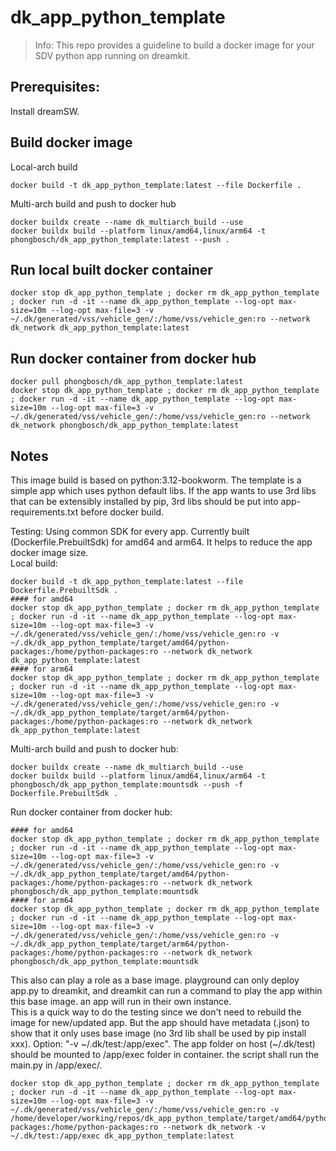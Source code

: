 # dk_app_python_template

> Info: This repo provides a guideline to build a docker image for your SDV python app running on dreamkit.

## Prerequisites:
Install dreamSW.     

## Build docker image
Local-arch build  
```
docker build -t dk_app_python_template:latest --file Dockerfile .
```

Multi-arch build and push to docker hub  
```
docker buildx create --name dk_multiarch_build --use
docker buildx build --platform linux/amd64,linux/arm64 -t phongbosch/dk_app_python_template:latest --push .
```

## Run local built docker container
```
docker stop dk_app_python_template ; docker rm dk_app_python_template ; docker run -d -it --name dk_app_python_template --log-opt max-size=10m --log-opt max-file=3 -v ~/.dk/generated/vss/vehicle_gen/:/home/vss/vehicle_gen:ro --network dk_network dk_app_python_template:latest
```

## Run docker container from docker hub
```
docker pull phongbosch/dk_app_python_template:latest
docker stop dk_app_python_template ; docker rm dk_app_python_template ; docker run -d -it --name dk_app_python_template --log-opt max-size=10m --log-opt max-file=3 -v ~/.dk/generated/vss/vehicle_gen/:/home/vss/vehicle_gen:ro --network dk_network phongbosch/dk_app_python_template:latest
```

## Notes
This image build is based on python:3.12-bookworm. The template is a simple app which uses python default libs. If the app wants to use 3rd libs that can be extensibly installed by pip, 3rd libs should be put into app-requirements.txt before docker build.  
  
Testing: Using common SDK for every app. Currently built (Dockerfile.PrebuiltSdk) for amd64 and arm64. It helps to reduce the app docker image size.  
Local build:  
```
docker build -t dk_app_python_template:latest --file Dockerfile.PrebuiltSdk .
#### for amd64
docker stop dk_app_python_template ; docker rm dk_app_python_template ; docker run -d -it --name dk_app_python_template --log-opt max-size=10m --log-opt max-file=3 -v ~/.dk/generated/vss/vehicle_gen/:/home/vss/vehicle_gen:ro -v ~/.dk/dk_app_python_template/target/amd64/python-packages:/home/python-packages:ro --network dk_network  dk_app_python_template:latest
#### for arm64
docker stop dk_app_python_template ; docker rm dk_app_python_template ; docker run -d -it --name dk_app_python_template --log-opt max-size=10m --log-opt max-file=3 -v ~/.dk/generated/vss/vehicle_gen/:/home/vss/vehicle_gen:ro -v ~/.dk/dk_app_python_template/target/arm64/python-packages:/home/python-packages:ro --network dk_network  dk_app_python_template:latest
```
Multi-arch build and push to docker hub:    
```
docker buildx create --name dk_multiarch_build --use
docker buildx build --platform linux/amd64,linux/arm64 -t phongbosch/dk_app_python_template:mountsdk --push -f Dockerfile.PrebuiltSdk .
```
Run docker container from docker hub:  
```
#### for amd64
docker stop dk_app_python_template ; docker rm dk_app_python_template ; docker run -d -it --name dk_app_python_template --log-opt max-size=10m --log-opt max-file=3 -v ~/.dk/generated/vss/vehicle_gen/:/home/vss/vehicle_gen:ro -v ~/.dk/dk_app_python_template/target/amd64/python-packages:/home/python-packages:ro --network dk_network phongbosch/dk_app_python_template:mountsdk
#### for arm64
docker stop dk_app_python_template ; docker rm dk_app_python_template ; docker run -d -it --name dk_app_python_template --log-opt max-size=10m --log-opt max-file=3 -v ~/.dk/generated/vss/vehicle_gen/:/home/vss/vehicle_gen:ro -v ~/.dk/dk_app_python_template/target/arm64/python-packages:/home/python-packages:ro --network dk_network phongbosch/dk_app_python_template:mountsdk
```
  
This also can play a role as a base image. playground can only deploy app.py to dreamkit, and dreamkit can run a command to play the app within this base image. an app will run in their own instance.  
This is a quick way to do the testing since we don't need to rebuild the image for new/updated app. But the app should have metadata (.json) to show that it only uses base image (no 3rd lib shall be used by pip install xxx).
Option: "-v ~/.dk/test:/app/exec". The app folder on host (~/.dk/test) should be mounted to /app/exec folder in container. the script shall run the main.py in /app/exec/.  
```
docker stop dk_app_python_template ; docker rm dk_app_python_template ; docker run -d -it --name dk_app_python_template --log-opt max-size=10m --log-opt max-file=3 -v ~/.dk/generated/vss/vehicle_gen/:/home/vss/vehicle_gen:ro -v /home/developer/working/repos/dk_app_python_template/target/amd64/python-packages:/home/python-packages:ro --network dk_network -v ~/.dk/test:/app/exec dk_app_python_template:latest 
```

